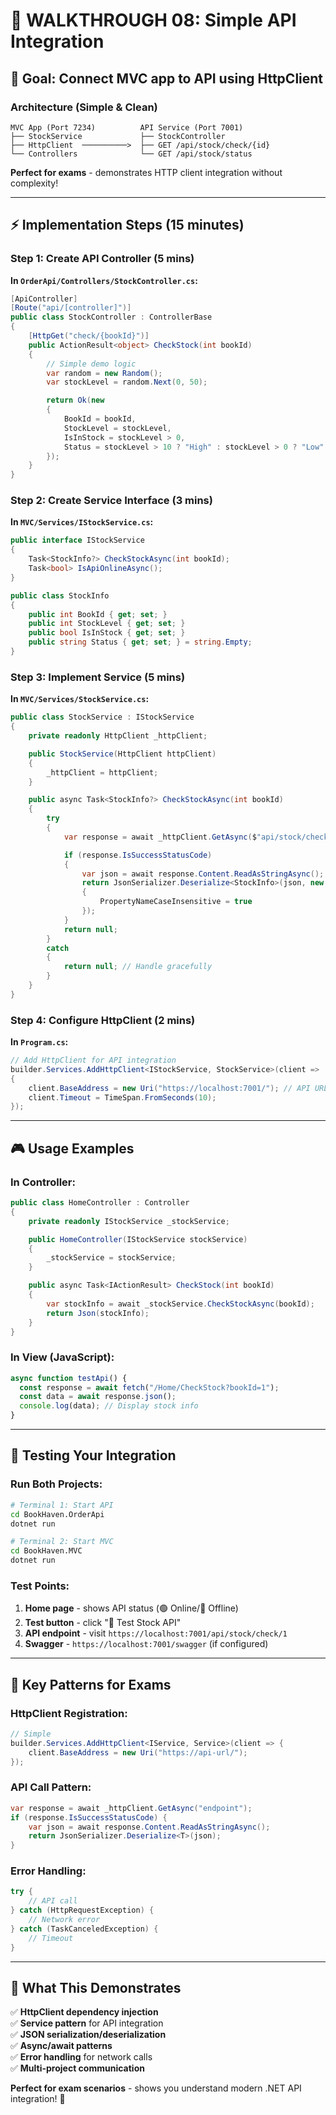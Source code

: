 # 🔌 WALKTHROUGH 08: Simple API Integration

## 🎯 **Goal**: Connect MVC app to API using HttpClient

### **Architecture** (Simple & Clean)

```
MVC App (Port 7234)          API Service (Port 7001)
├── StockService             ├── StockController
├── HttpClient  ──────────>  ├── GET /api/stock/check/{id}
└── Controllers              └── GET /api/stock/status
```

**Perfect for exams** - demonstrates HTTP client integration without complexity!

---

## ⚡ **Implementation Steps** (15 minutes)

### **Step 1: Create API Controller** (5 mins)

**In `OrderApi/Controllers/StockController.cs`:**

```csharp
[ApiController]
[Route("api/[controller]")]
public class StockController : ControllerBase
{
    [HttpGet("check/{bookId}")]
    public ActionResult<object> CheckStock(int bookId)
    {
        // Simple demo logic
        var random = new Random();
        var stockLevel = random.Next(0, 50);

        return Ok(new
        {
            BookId = bookId,
            StockLevel = stockLevel,
            IsInStock = stockLevel > 0,
            Status = stockLevel > 10 ? "High" : stockLevel > 0 ? "Low" : "Out of Stock"
        });
    }
}
```

### **Step 2: Create Service Interface** (3 mins)

**In `MVC/Services/IStockService.cs`:**

```csharp
public interface IStockService
{
    Task<StockInfo?> CheckStockAsync(int bookId);
    Task<bool> IsApiOnlineAsync();
}

public class StockInfo
{
    public int BookId { get; set; }
    public int StockLevel { get; set; }
    public bool IsInStock { get; set; }
    public string Status { get; set; } = string.Empty;
}
```

### **Step 3: Implement Service** (5 mins)

**In `MVC/Services/StockService.cs`:**

```csharp
public class StockService : IStockService
{
    private readonly HttpClient _httpClient;

    public StockService(HttpClient httpClient)
    {
        _httpClient = httpClient;
    }

    public async Task<StockInfo?> CheckStockAsync(int bookId)
    {
        try
        {
            var response = await _httpClient.GetAsync($"api/stock/check/{bookId}");

            if (response.IsSuccessStatusCode)
            {
                var json = await response.Content.ReadAsStringAsync();
                return JsonSerializer.Deserialize<StockInfo>(json, new JsonSerializerOptions
                {
                    PropertyNameCaseInsensitive = true
                });
            }
            return null;
        }
        catch
        {
            return null; // Handle gracefully
        }
    }
}
```

### **Step 4: Configure HttpClient** (2 mins)

**In `Program.cs`:**

```csharp
// Add HttpClient for API integration
builder.Services.AddHttpClient<IStockService, StockService>(client =>
{
    client.BaseAddress = new Uri("https://localhost:7001/"); // API URL
    client.Timeout = TimeSpan.FromSeconds(10);
});
```

---

## 🎮 **Usage Examples**

### **In Controller:**

```csharp
public class HomeController : Controller
{
    private readonly IStockService _stockService;

    public HomeController(IStockService stockService)
    {
        _stockService = stockService;
    }

    public async Task<IActionResult> CheckStock(int bookId)
    {
        var stockInfo = await _stockService.CheckStockAsync(bookId);
        return Json(stockInfo);
    }
}
```

### **In View (JavaScript):**

```javascript
async function testApi() {
  const response = await fetch("/Home/CheckStock?bookId=1");
  const data = await response.json();
  console.log(data); // Display stock info
}
```

---

## 🔧 **Testing Your Integration**

### **Run Both Projects:**

```bash
# Terminal 1: Start API
cd BookHaven.OrderApi
dotnet run

# Terminal 2: Start MVC
cd BookHaven.MVC
dotnet run
```

### **Test Points:**

1. **Home page** - shows API status (🟢 Online/🔴 Offline)
2. **Test button** - click "🔌 Test Stock API"
3. **API endpoint** - visit `https://localhost:7001/api/stock/check/1`
4. **Swagger** - `https://localhost:7001/swagger` (if configured)

---

## 🎯 **Key Patterns for Exams**

### **HttpClient Registration:**

```csharp
// Simple
builder.Services.AddHttpClient<IService, Service>(client => {
    client.BaseAddress = new Uri("https://api-url/");
});
```

### **API Call Pattern:**

```csharp
var response = await _httpClient.GetAsync("endpoint");
if (response.IsSuccessStatusCode) {
    var json = await response.Content.ReadAsStringAsync();
    return JsonSerializer.Deserialize<T>(json);
}
```

### **Error Handling:**

```csharp
try {
    // API call
} catch (HttpRequestException) {
    // Network error
} catch (TaskCanceledException) {
    // Timeout
}
```

---

## 🚀 **What This Demonstrates**

✅ **HttpClient dependency injection**  
✅ **Service pattern** for API integration  
✅ **JSON serialization/deserialization**  
✅ **Async/await patterns**  
✅ **Error handling** for network calls  
✅ **Multi-project communication**

**Perfect for exam scenarios** - shows you understand modern .NET API integration! 🎯
